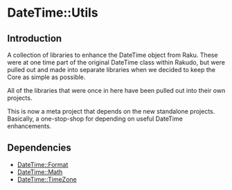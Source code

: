 # DateTime::Utils

## Introduction

A collection of libraries to enhance the DateTime object from Raku.
These were at one time part of the original DateTime class within Rakudo,
but were pulled out and made into separate libraries when we decided to keep
the Core as simple as possible.

All of the libraries that were once in here have been pulled out into their
own projects.

This is now a meta project that depends on the new standalone projects.
Basically, a one-stop-shop for depending on useful DateTime enhancements.

## Dependencies

 * [DateTime::Format](https://github.com/supernovus/perl6-datetime-format/)
 * [DateTime::Math](https://github.com/supernovus/perl6-datetime-math/)
 * [DateTime::TimeZone](https://github.com/supernovus/perl6-timezone/)


